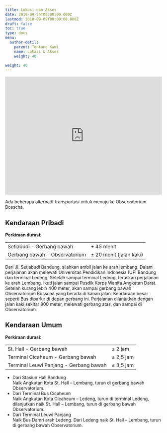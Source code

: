 ```yaml
---
title: Lokasi dan Akses
date: 2019-09-24T00:00:00.000Z
lastmod: 2018-09-09T00:00:00.000Z
draft: false
toc: true
type: docs
menu:
  author-detil:
    parent: Tentang Kami
    name: Lokasi & Akses
    weight: 40

weight: 40
---
```

<!DOCTYPE html>
<html>
<head>
  <style>
    .google-maps {
        position: relative;
        padding-bottom: 75%; // This is the aspect ratio
        height: 0;
        overflow: hidden;
    }
    .google-maps iframe {
        position: absolute;
        top: 0;
        left: 0;
        width: 100% !important;
        height: 100% !important;
    }
  </style>
</head>
<body>
  <div class="google-maps">
    <iframe src="https://www.google.com/maps/embed?pb=!1m18!1m12!1m3!1d2648.8006423979327!2d107.61502643560667!3d-6.823567762410957!2m3!1f0!2f0!3f0!3m2!1i1024!2i768!4f13.1!3m3!1m2!1s0x2e68e11292b0db83%3A0xc0f73eee035e3ffd!2sBosscha!5e0!3m2!1sen!2sid!4v1552088642696" width="750" height="400" frameborder="0" style="border:0" allowfullscreen></iframe>
  </div>
</body>
</html>

Ada beberapa alternatif transportasi untuk menuju ke Observatorium Bosscha.

## Kendaraan Pribadi

**Perkiraan durasi**: 

|       |       |
| ------- | ------- |
| Setiabudi - Gerbang bawah | $\pm$ 45 menit |
| Gerbang bawah - Observatorium | $\pm$ 20 menit (jalan kaki) |

Dari Jl. Setiabudi Bandung, silahkan ambil jalan ke arah lembang. Dalam perjalanan akan melewati Universitas Pendidikan Indonesia (UPI Bandung dan terminal Ledeng. Setelah sampai terminal Ledeng, teruskan perjalanan ke arah Lembang. Ikuti jalan sampai Pusdik Korps Wanita Angkatan Darat. Setelah kurang lebih 400 meter, akan sampai gerbang bawah Observatorium Bosscha yang berada di kanan jalan. Kendaraan besar seperti Bus diparkir di depan gerbang ini. Perjalanan dilanjutkan dengan jalan kaki sekitar 800 meter, melewati gerbang atas, dan sampai di Observatorium.

## Kendaraan Umum

**Perkiraan durasi**:

|       |       |
| ------- | ------- |
| St. Hall - Gerbang bawah | $\pm$ 2 jam |
| Terminal Cicaheum - Gerbang bawah | $\pm$ 2,5 jam |
| Terminal Leuwi Panjang - Gerbang bawah | $\pm$ 3,5 jam |
* Dari Stasiun Hall Bandung <br>
Naik Angkutan Kota St. Hall – Lembang, turun di gerbang bawah Observatorium.
* Dari Terminal Bus Cicaheum <br>
Naik Angkutan Kota Cicaheum – Ledeng, turun di terminal Ledeng, dilanjutkan naik St. Hall – Lembang, turun di gerbang bawah Observatorium.
* Dari Terminal Leuwi Panjang <br>
Naik Bus Damri arah Ledeng. Dari Ledeng naik St. Hall – Lembang, turun di gerbang bawah Observatorium.